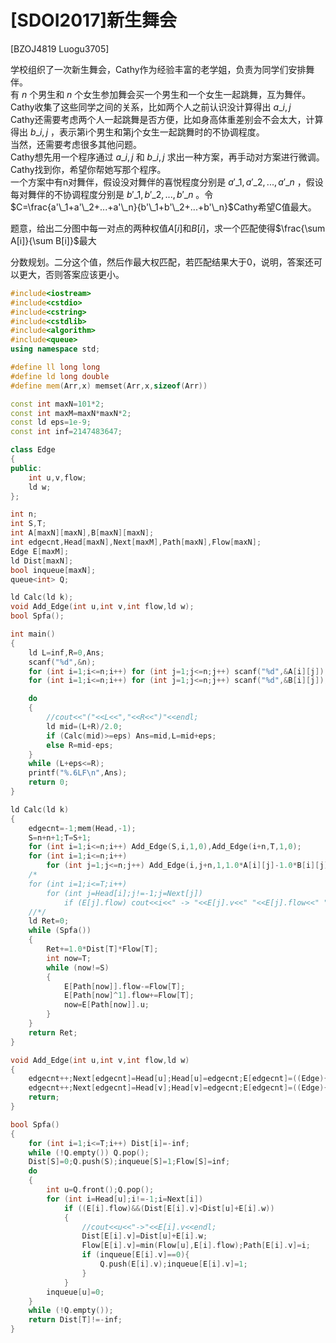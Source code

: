 # [SDOI2017]新生舞会
[BZOJ4819 Luogu3705]

学校组织了一次新生舞会，Cathy作为经验丰富的老学姐，负责为同学们安排舞伴。  
有 $n$ 个男生和 $n$ 个女生参加舞会买一个男生和一个女生一起跳舞，互为舞伴。  
Cathy收集了这些同学之间的关系，比如两个人之前认识没计算得出 $a\_{i,j}$  
Cathy还需要考虑两个人一起跳舞是否方便，比如身高体重差别会不会太大，计算得出 $b\_{i,j}$ ，表示第i个男生和第j个女生一起跳舞时的不协调程度。  
当然，还需要考虑很多其他问题。  
Cathy想先用一个程序通过 $a\_{i,j}$ 和 $b\_{i,j}$ 求出一种方案，再手动对方案进行微调。  
Cathy找到你，希望你帮她写那个程序。  
一个方案中有n对舞伴，假设没对舞伴的喜悦程度分别是 $a'\_1,a'\_2,...,a'\_n$ ，假设每对舞伴的不协调程度分别是 $b'\_1,b'\_2,...,b'\_n$ 。令$C=\frac{a'\_1+a'\_2+...+a'\_n}{b'\_1+b'\_2+...+b'\_n}$Cathy希望C值最大。

题意，给出二分图中每一对点的两种权值$A[i]$和$B[i]$，求一个匹配使得$\frac{\sum A[i]}{\sum B[i]}$最大

分数规划。二分这个值，然后作最大权匹配，若匹配结果大于$0$，说明，答案还可以更大，否则答案应该更小。

```cpp
#include<iostream>
#include<cstdio>
#include<cstring>
#include<cstdlib>
#include<algorithm>
#include<queue>
using namespace std;

#define ll long long
#define ld long double
#define mem(Arr,x) memset(Arr,x,sizeof(Arr))

const int maxN=101*2;
const int maxM=maxN*maxN*2;
const ld eps=1e-9;
const int inf=2147483647;

class Edge
{
public:
	int u,v,flow;
	ld w;
};

int n;
int S,T;
int A[maxN][maxN],B[maxN][maxN];
int edgecnt,Head[maxN],Next[maxM],Path[maxN],Flow[maxN];
Edge E[maxM];
ld Dist[maxN];
bool inqueue[maxN];
queue<int> Q;

ld Calc(ld k);
void Add_Edge(int u,int v,int flow,ld w);
bool Spfa();

int main()
{
	ld L=inf,R=0,Ans;
	scanf("%d",&n);
	for (int i=1;i<=n;i++) for (int j=1;j<=n;j++) scanf("%d",&A[i][j]);
	for (int i=1;i<=n;i++) for (int j=1;j<=n;j++) scanf("%d",&B[i][j]),L=min(L,(ld)1.0*A[i][j]/(1.0*B[i][j])),R=max(R,(ld)1.0*A[i][j]/(1.0*B[i][j]));

	do
	{
		//cout<<"("<<L<<","<<R<<")"<<endl;
		ld mid=(L+R)/2.0;
		if (Calc(mid)>=eps) Ans=mid,L=mid+eps;
		else R=mid-eps;
	}
	while (L+eps<=R);
	printf("%.6LF\n",Ans);
	return 0;
}

ld Calc(ld k)
{
	edgecnt=-1;mem(Head,-1);
	S=n+n+1;T=S+1;
	for (int i=1;i<=n;i++) Add_Edge(S,i,1,0),Add_Edge(i+n,T,1,0);
	for (int i=1;i<=n;i++)
		for (int j=1;j<=n;j++) Add_Edge(i,j+n,1,1.0*A[i][j]-1.0*B[i][j]*k);
	/*
	for (int i=1;i<=T;i++)
		for (int j=Head[i];j!=-1;j=Next[j])
			if (E[j].flow) cout<<i<<" -> "<<E[j].v<<" "<<E[j].flow<<" "<<E[j].w<<endl;
	//*/
	ld Ret=0;
	while (Spfa())
	{
		Ret+=1.0*Dist[T]*Flow[T];
		int now=T;
		while (now!=S)
		{
			E[Path[now]].flow-=Flow[T];
			E[Path[now]^1].flow+=Flow[T];
			now=E[Path[now]].u;
		}
	}
	return Ret;
}

void Add_Edge(int u,int v,int flow,ld w)
{
	edgecnt++;Next[edgecnt]=Head[u];Head[u]=edgecnt;E[edgecnt]=((Edge){u,v,flow,w});
	edgecnt++;Next[edgecnt]=Head[v];Head[v]=edgecnt;E[edgecnt]=((Edge){v,u,0,-w});
	return;
}

bool Spfa()
{
	for (int i=1;i<=T;i++) Dist[i]=-inf;
	while (!Q.empty()) Q.pop();
	Dist[S]=0;Q.push(S);inqueue[S]=1;Flow[S]=inf;
	do
	{
		int u=Q.front();Q.pop();
		for (int i=Head[u];i!=-1;i=Next[i])
			if ((E[i].flow)&&(Dist[E[i].v]<Dist[u]+E[i].w))
			{
				//cout<<u<<"->"<<E[i].v<<endl;
				Dist[E[i].v]=Dist[u]+E[i].w;
				Flow[E[i].v]=min(Flow[u],E[i].flow);Path[E[i].v]=i;
				if (inqueue[E[i].v]==0){
					Q.push(E[i].v);inqueue[E[i].v]=1;
				}
			}
		inqueue[u]=0;
	}
	while (!Q.empty());
	return Dist[T]!=-inf;
}
```